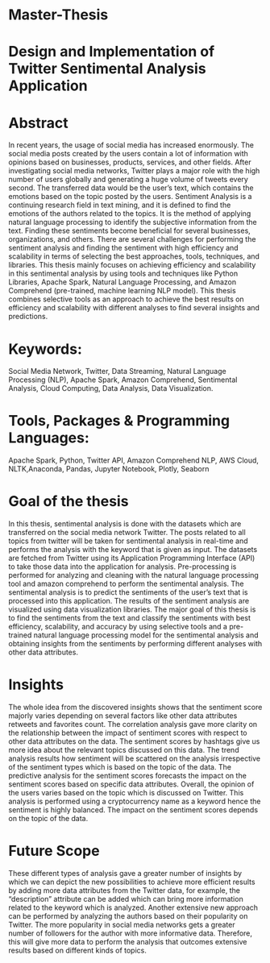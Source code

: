 # Master-Thesis
# Design and Implementation of Twitter Sentimental Analysis Application

# Abstract
In recent years, the usage of social media has increased enormously. The social media posts created by the users contain a lot of information with opinions based on businesses, products, services, and other fields. After investigating social media networks, Twitter
plays a major role with the high number of users globally and generating a huge volume of tweets every second. The transferred data would be the user’s text, which contains the emotions based on the topic posted by the users. Sentiment Analysis is a continuing
research field in text mining, and it is defined to find the emotions of the authors related to the topics. It is the method of applying natural language processing to identify the subjective information from the text. Finding these sentiments become beneficial for
several businesses, organizations, and others. There are several challenges for performing the sentiment analysis and finding the sentiment with high efficiency and scalability in terms of selecting the best approaches, tools, techniques, and libraries. This thesis mainly
focuses on achieving efficiency and scalability in this sentimental analysis by using tools and techniques like Python Libraries, Apache Spark, Natural Language Processing, and Amazon Comprehend (pre-trained, machine learning NLP model). This thesis combines
selective tools as an approach to achieve the best results on efficiency and scalability with different analyses to find several insights and predictions.

# Keywords:
Social Media Network, Twitter, Data Streaming, Natural Language Processing (NLP), Apache Spark, Amazon Comprehend, Sentimental Analysis, Cloud Computing, Data Analysis, Data Visualization.

# Tools, Packages & Programming Languages:
Apache Spark, Python, Twitter API, Amazon Comprehend NLP, AWS Cloud, NLTK,Anaconda, Pandas, Jupyter Notebook, Plotly, Seaborn

# Goal of the thesis
In this thesis, sentimental analysis is done with the datasets which are transferred on the social media network Twitter. The posts related to all topics from twitter will be taken for sentimental analysis in real-time and performs the analysis with the keyword that is
given as input. The datasets are fetched from Twitter using its Application Programming Interface (API) to take those data into the application for analysis. Pre-processing is performed for analyzing and cleaning with the natural language processing tool and amazon comprehend to perform the sentimental analysis. The sentimental analysis is
to predict the sentiments of the user’s text that is processed into this application. The results of the sentiment analysis are visualized using data visualization libraries. The major goal of this thesis is to find the sentiments from the text and classify the sentiments
with best efficiency, scalability, and accuracy by using selective tools and a pre-trained natural language processing model for the sentimental analysis and obtaining insights from the sentiments by performing different analyses with other data attributes.

# Insights
The whole idea from the discovered insights shows that the sentiment score majorly varies depending on several factors like other data attributes retweets and favorites count. The correlation analysis gave more clarity on the relationship between the impact of sentiment
scores with respect to other data attributes on the data. The sentiment scores by hashtags give us more idea about the relevant topics discussed on this data. The trend analysis results how sentiment will be scattered on the analysis irrespective of the sentiment types
which is based on the topic of the data. The predictive analysis for the sentiment scores forecasts the impact on the sentiment scores based on specific data attributes. Overall, the opinion of the users varies based on the topic which is discussed on Twitter. This
analysis is performed using a cryptocurrency name as a keyword hence the sentiment is highly balanced. The impact on the sentiment scores depends on the topic of the data.

# Future Scope
These different types of analysis gave a greater number of insights by which we can depict the new possibilities to achieve more efficient results by adding more data attributes from the Twitter data, for example, the “description” attribute can be added which can
bring more information related to the keyword which is analyzed. Another extensive new approach can be performed by analyzing the authors based on their popularity on Twitter. The more popularity in social media networks gets a greater number of followers for the
author with more informative data. Therefore, this will give more data to perform the analysis that outcomes extensive results based on different kinds of topics.


